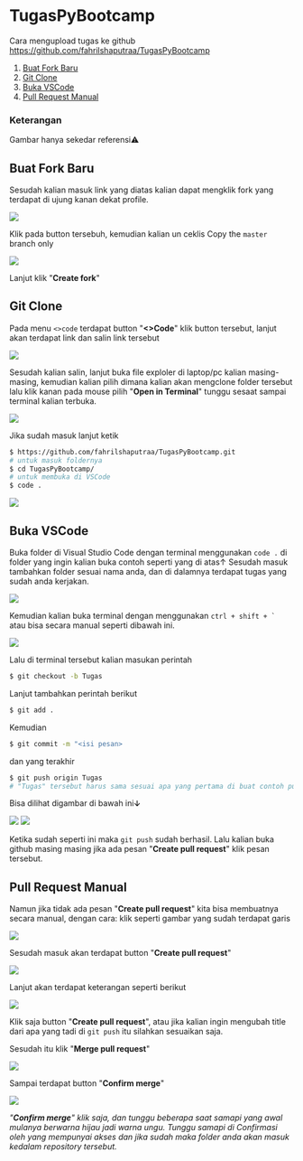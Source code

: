 # TugasPyBootcamp
Cara mengupload tugas ke github https://github.com/fahrilshaputraa/TugasPyBootcamp

1. [Buat Fork Baru](#buat-fork-baru)
2. [Git Clone](#git-clone)
3. [Buka VSCode](#buka-vscode)
4. [Pull Request Manual](#pull-request-manual)

### Keterangan
Gambar hanya sekedar referensi⚠️

## Buat Fork Baru
Sesudah kalian masuk link yang diatas kalian dapat mengklik fork yang terdapat di ujung kanan dekat profile.


<img src="image/2023-04-10 (1).png">

Klik pada button tersebuh, kemudian kalian un ceklis Copy the ```master``` branch only

<img src="image/2023-04-10 (2).png">

Lanjut klik "**Create fork**"

## Git Clone
Pada menu ```<>code``` terdapat button "**<>Code**" klik button tersebut, lanjut akan terdapat link dan salin link tersebut

<img src="image/2023-04-10 (4).png">

Sesudah kalian salin, lanjut buka file exploler di laptop/pc kalian masing-masing, kemudian kalian pilih dimana kalian akan mengclone folder tersebut lalu klik kanan pada mouse pilih "**Open in Terminal**" tunggu sesaat sampai terminal kalian terbuka.

<img src="image/2023-04-10 (5).png">

Jika sudah masuk lanjut ketik 
```bash
$ https://github.com/fahrilshaputraa/TugasPyBootcamp.git
# untuk masuk foldernya
$ cd TugasPyBootcamp/
# untuk membuka di VSCode
$ code .
```
<img src="image/2023-04-10 (9).png">


## Buka VSCode
Buka folder di Visual Studio Code dengan terminal menggunakan ```code .``` di folder yang ingin kalian buka contoh seperti yang di atas↑
Sesudah masuk tambahkan folder sesuai nama anda, dan di dalamnya terdapat tugas yang sudah anda kerjakan.

<img src="image/2023-04-10 (12).png">

Kemudian kalian buka terminal dengan menggunakan ```ctrl + shift + ` ``` atau bisa secara manual seperti dibawah ini.

<img src="image/2023-04-10 (14).png">

Lalu di terminal tersebut kalian masukan perintah

``` bash
$ git checkout -b Tugas
```
Lanjut tambahkan perintah berikut

``` bash
$ git add .
```
Kemudian

``` bash
$ git commit -m "<isi pesan>
```
dan yang terakhir
``` bash
$ git push origin Tugas
# "Tugas" tersebut harus sama sesuai apa yang pertama di buat contoh punya saya membuat awalnya adalah Tugas maka ketika akan git push harus sesuai.
```
Bisa dilihat digambar di bawah iniↆ

<img src="image/2023-04-10 (17).png">
<img src="image/2023-04-10 (18).png">

Ketika sudah seperti ini maka ```git push``` sudah berhasil.
Lalu kalian buka github masing masing jika ada pesan "**Create pull request**" klik pesan tersebut.

## Pull Request Manual
Namun jika tidak ada pesan "**Create pull request**" kita bisa membuatnya secara manual, dengan cara:
klik seperti gambar yang sudah terdapat garis

<img src="image/2023-04-10 (20).png">

Sesudah masuk akan terdapat button "**Create pull request**"

<img src="image/2023-04-10 (21).png">

Lanjut akan terdapat keterangan seperti berikut

<img src="image/2023-04-10 (22).png">

Klik saja button "**Create pull request**", atau jika kalian ingin mengubah title dari apa yang tadi di ```git push``` itu silahkan sesuaikan saja.

Sesudah itu klik "**Merge pull request**"

<img src="image/2023-04-10 (23).png">

Sampai terdapat button "**Confirm merge**"

<img src="image/2023-04-10 (24).png">

*"**Confirm merge**" klik saja, dan tunggu beberapa saat samapi yang awal mulanya berwarna hijau jadi warna ungu. Tunggu samapi di Confirmasi oleh yang mempunyai akses dan jika sudah maka folder anda akan masuk kedalam repository tersebut.*
